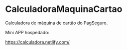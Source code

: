 # CalculadoraMaquinaCartao
Calculadora de máquina de cartão do PagSeguro.

Mini APP hospedado:

https://calculadora.netlify.com/

